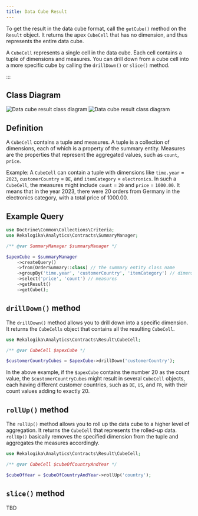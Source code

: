 ```yaml
---
title: Data Cube Result
---
```


To get the result in the data cube format, call the `getCube()` method on the
`Result` object. It returns the apex `CubeCell` that has no dimension, and thus
represents the entire data cube.

A `CubeCell` represents a single cell in the data cube. Each cell contains a
tuple of dimensions and measures. You can drill down from a cube cell into
a more specific cube by calling the `drillDown()` or `slice()` method.

:::

## Class Diagram

![Data cube result class diagram](./diagrams/cube.light.svg#light)
![Data cube result class diagram](./diagrams/cube.dark.svg#dark)

## Definition

A `CubeCell` contains a tuple and measures. A tuple is a collection of
dimensions, each of which is a property of the summary entity. Measures are
the properties that represent the aggregated values, such as `count`, `price`.

Example: A `CubeCell` can contain a tuple with dimensions like `time.year` =
`2023`, `customerCountry` = `DE`, and `itemCategory` = `electronics`. In such a
`CubeCell`, the measures might include `count` = `20` and `price` = `1000.00`.
It means that in the year 2023, there were 20 orders from Germany in the
electronics category, with a total price of 1000.00.

## Example Query

```php
use Doctrine\Common\Collections\Criteria;
use Rekalogika\Analytics\Contracts\SummaryManager;

/** @var SummaryManager $summaryManager */

$apexCube = $summaryManager
    ->createQuery()
    ->from(OrderSummary::class) // the summary entity class name
    ->groupBy('time.year', 'customerCountry', 'itemCategory') // dimensions
    ->select('price', 'count') // measures
    ->getResult()
    ->getCube();
```

## `drillDown()` method

The `drillDown()` method allows you to drill down into a specific dimension. It
returns the `CubeCells` object that contains all the resulting `CubeCell`.

```php
use Rekalogika\Analytics\Contracts\Result\CubeCell;

/** @var CubeCell $apexCube */

$customerCountryCubes = $apexCube->drillDown('customerCountry');
```

In the above example, if the `$apexCube` contains the number 20 as the count
value, the `$customerCountryCubes` might result in several `CubeCell` objects,
each having different customer countries, such as `DE`, `US`, and `FR`, with
their count values adding to exactly 20.

## `rollUp()` method

The `rollUp()` method allows you to roll up the data cube to a higher level of
aggregation. It returns the `CubeCell` that represents the rolled-up data.
`rollUp()` basically removes the specified dimension from the tuple and
aggregates the measures accordingly.

```php
use Rekalogika\Analytics\Contracts\Result\CubeCell;

/** @var CubeCell $cubeOfCountryAndYear */

$cubeOfYear = $cubeOfCountryAndYear->rollUp('country');
```

## `slice()` method

TBD